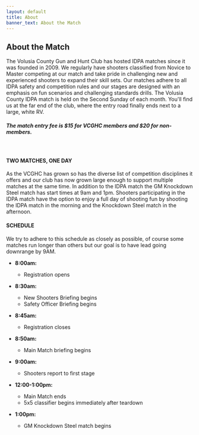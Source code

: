 ```yaml
---
layout: default
title: About
banner_text: About the Match
---
```


## About the Match

The Volusia County Gun and Hunt Club has hosted IDPA matches since it was founded in 2009. We regularly have shooters classified from Novice to 
Master competing at our match and take pride in challenging new and experienced shooters to expand their skill sets. Our matches adhere to all IDPA 
safety and competition rules and our stages are designed with an emphasis on fun scenarios 
and challenging standards drills. The Volusia County IDPA match is held on the Second Sunday of each month. You'll find us 
at the far end of the club, where the entry road finally ends next to a large, white RV.  
  
<h5>The match entry fee is $15 for VCGHC members and $20 for non-members.</h5><br />

#### TWO MATCHES, ONE DAY

As the VCGHC has grown so has the diverse list of competition disciplines it offers and our club has now grown large enough to support 
multiple matches at the same time. In addition to the IDPA match the GM Knockdown Steel match has start times at 9am and 1pm. 
Shooters participating in the IDPA match have the option to enjoy a full day of shooting fun by shooting the IDPA match in the 
morning and the Knockdown Steel match in the afternoon. 

#### SCHEDULE

We try to adhere to this schedule as closely as possible, of course some matches run longer than others but our goal is to have 
lead going downrange by 9AM.  
  
* **8:00am:** 
    * Registration opens

* **8:30am:**
    * New Shooters Briefing begins
    * Safety Officer Briefing begins
  
* **8:45am:**
    * Registration closes

* **8:50am:**
    * Main Match briefing begins

* **9:00am:**
    * Shooters report to first stage

* **12:00-1:00pm:**
    * Main Match ends  
    * 5x5 classifier begins immediately after teardown

* **1:00pm:**
    * GM Knockdown Steel match begins
     


